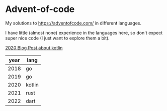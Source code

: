 # Advent-of-code

My solutions to https://adventofcode.com/ in different languages.

I have little (almost none) experience in the languages here, so don't expect super nice code (I just want to explore them a bit).

[2020 Blog Post about kotlin](https://pin3da.github.io/posts/advent-of-kotlin/)

|year|lang|
|----|----|
|2018|go|
|2019|go|
|2020|kotlin|
|2021|rust|
|2022|dart|
